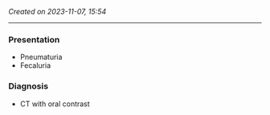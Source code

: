*Created on 2023-11-07, 15:54* 

---

### Presentation
- Pneumaturia
- Fecaluria

### Diagnosis
- CT with oral contrast 